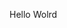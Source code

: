 Hello Wolrd





















































































































































































































































































































































































































































































































































































































































































































































































































































































































































































































































































